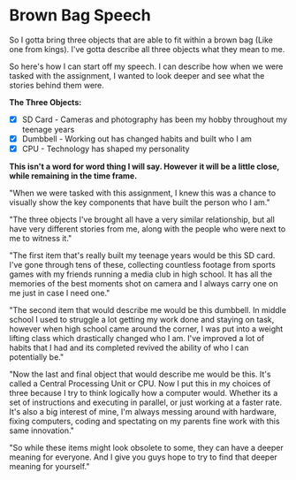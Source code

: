 # Brown Bag Speech

So I gotta bring three objects that are able to fit within a brown bag (Like one from kings). I've gotta describe all three objects what they mean to me.

So here's how I can start off my speech. I can describe how when we were tasked with the assignment, I wanted to look deeper and see what the stories behind them were. 

**The Three Objects:**
- [x] SD Card - Cameras and photography has been my hobby throughout my teenage years
- [x] Dumbbell - Working out has changed habits and built who I am
- [x] CPU - Technology has shaped my personality

**This isn't a word for word thing I will say. However it will be a little close, while remaining in the time frame.**

"When we were tasked with this assignment, I knew this was a chance to visually show the key components that have built the person who I am."

"The three objects I've brought all have a very similar relationship, but all have very different stories from me, along with the people who were next to me to witness it."

"The first item that's really built my teenage years would be this SD card. I've gone through tens of these, collecting countless footage from sports games with my friends running a media club in high school. It has all the memories of the best moments shot on camera and I always carry one on me just in case I need one."

"The second item that would describe me would be this dumbbell. In middle school I used to struggle a lot getting my work done and staying on task, however when high school came around the corner, I was put into a weight lifting class which drastically changed who I am. I've improved a lot of habits that I had and its completed revived the ability of who I can potentially be."

"Now the last and final object that would describe me would be this. It's called a Central Processing Unit or CPU. Now I put this in my choices of three because I try to think logically how a computer would. Whether its a set of instructions and executing in parallel, or just working at a faster rate. It's also a big interest of mine, I'm always messing around with hardware, fixing computers, coding and spectating on my parents fine work with this same innovation."

"So while these items might look obsolete to some, they can have a deeper meaning for everyone. And I give you guys hope to try to find that deeper meaning for yourself."
